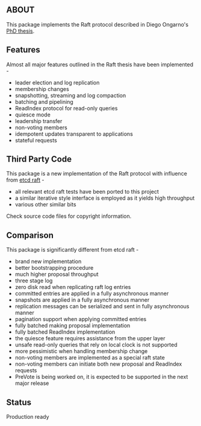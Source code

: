 ## ABOUT ##
This package implements the Raft protocol described in Diego Ongarno's [PhD thesis](https://ramcloud.stanford.edu/~ongaro/thesis.pdf). 

## Features ##
Almost all major features outlined in the Raft thesis have been implemented - 
* leader election and log replication
* membership changes
* snapshotting, streaming and log compaction
* batching and pipelining
* ReadIndex protocol for read-only queries
* quiesce mode
* leadership transfer
* non-voting members
* idempotent updates transparent to applications
* stateful requests

## Third Party Code ##
This package is a new implementation of the Raft protocol with influence from [etcd raft](https://github.com/coreos/etcd/tree/master/raft) -

* all relevant etcd raft tests have been ported to this project
* a similar iterative style interface is employed as it yields high throughput
* various other similar bits 

Check source code files for copyright information.

## Comparison ##
This package is significantly different from etcd raft - 

* brand new implementation
* better bootstrapping procedure
* much higher proposal throughput
* three stage log
* zero disk read when replicating raft log entries
* committed entries are applied in a fully asynchronous manner
* snapshots are applied in a fully asynchronous manner
* replication messages can be serialized and sent in fully asynchronous manner
* pagination support when applying committed entries
* fully batched making proposal implementation
* fully batched ReadIndex implementation
* the quiesce feature requires assistance from the upper layer
* unsafe read-only queries that rely on local clock is not supported
* more pessimistic when handling membership change
* non-voting members are implemented as a special raft state
* non-voting members can initiate both new proposal and ReadIndex requests
* PreVote is being worked on, it is expected to be supported in the next major release

## Status ##
Production ready
